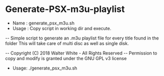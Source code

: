 # Generate-PSX-m3u-playlist

 - Name : generate_psx_m3u.sh
 - Usage : Copy script in working dir and execute.
  
 -- Simple script to generate an .m3u playlist file for every title found in the folder
  This will take care of multi disc as well as single disk.

 -- Copyright (C) 2018 Walter White - All Rights Reserved
 -- Permission to copy and modify is granted under the GNU GPL v3 license
 - Usage: ./generate_psx_m3u.sh
 
